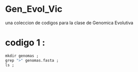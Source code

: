 # Gen_Evol_Vic
una coleccion de codigos para la clase de Genomica Evolutiva

# codigo 1 : 
```r
mkdir genomas ;
grep ">" genomas.fasta ;
ls ;
```
